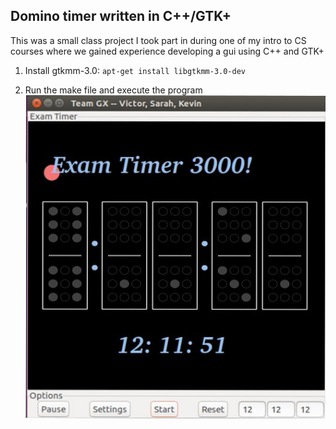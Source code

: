 ## Domino timer written in C++/GTK+

This was a small class project I took part in during one of my intro to CS courses where we gained experience developing a gui using C++ and GTK+

1. Install gtkmm-3.0:
	`apt-get install libgtkmm-3.0-dev`

2. Run the make file and execute the program
![alt text](https://github.com/vamaral1/timer/blob/master/timer.jpg "Exam timer 3000")
